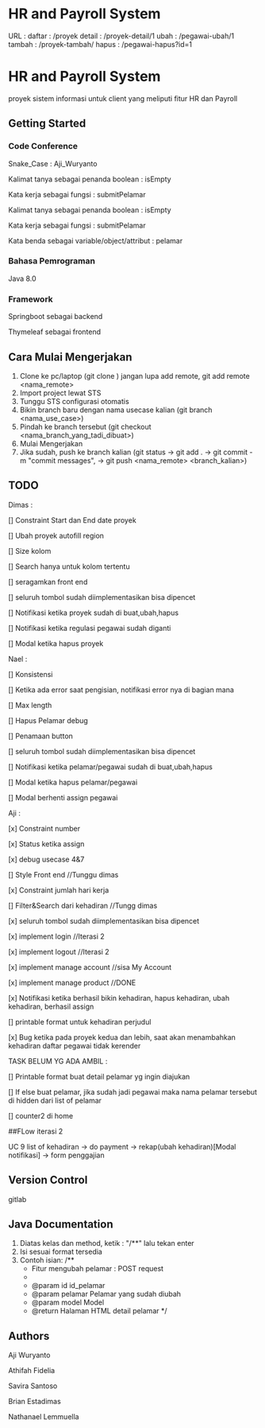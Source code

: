 # HR and Payroll System

URL : 
daftar : /proyek
detail : /proyek-detail/1
ubah : /pegawai-ubah/1
tambah : /proyek-tambah/
hapus : /pegawai-hapus?id=1



# HR and Payroll System

proyek sistem informasi untuk client yang meliputi fitur HR dan Payroll

## Getting Started

### Code Conference
Snake_Case : Aji_Wuryanto

Kalimat tanya sebagai penanda boolean : isEmpty

Kata kerja sebagai fungsi : submitPelamar

Kalimat tanya sebagai penanda boolean : isEmpty

Kata kerja sebagai fungsi : submitPelamar

Kata benda sebagai variable/object/attribut : pelamar

### Bahasa Pemrograman

Java 8.0

### Framework
Springboot sebagai backend

Thymeleaf sebagai frontend

## Cara Mulai Mengerjakan

1. Clone ke pc/laptop (git clone <url>) jangan lupa add remote, git add remote <nama_remote> <url>
2. Import project lewat STS
3. Tunggu STS configurasi otomatis
4. Bikin branch baru dengan nama usecase kalian (git branch <nama_use_case>)
5. Pindah ke branch tersebut (git checkout <nama_branch_yang_tadi_dibuat>)
6. Mulai Mengerjakan
7. Jika sudah, push ke branch kalian (git status -> git add . -> git commit -m "commit messages", -> git push <nama_remote> <branch_kalian>)

## TODO

Dimas : 

[] Constraint Start dan End date proyek

[] Ubah proyek autofill region

[] Size kolom

[] Search hanya untuk kolom tertentu

[] seragamkan front end

[] seluruh tombol sudah diimplementasikan bisa dipencet

[] Notifikasi ketika proyek sudah di buat,ubah,hapus

[] Notifikasi ketika regulasi pegawai sudah diganti

[] Modal ketika hapus proyek

Nael :

[] Konsistensi

[] Ketika ada error saat pengisian, notifikasi error nya di bagian mana

[] Max length

[] Hapus Pelamar debug

[] Penamaan button

[] seluruh tombol sudah diimplementasikan bisa dipencet

[] Notifikasi ketika pelamar/pegawai sudah di buat,ubah,hapus

[] Modal ketika hapus pelamar/pegawai

[] Modal berhenti assign pegawai

Aji :

[x] Constraint number

[x] Status ketika assign

[x] debug usecase 4&7

[] Style Front end //Tunggu dimas

[x] Constraint jumlah hari kerja 

[] Filter&Search dari kehadiran //Tungg dimas

[x] seluruh tombol sudah diimplementasikan bisa dipencet

[x] implement login //Iterasi 2

[x] implement logout //Iterasi 2 

[x] implement manage account	//sisa My Account

[x] implement manage product //DONE

[x] Notifikasi ketika berhasil bikin kehadiran, hapus kehadiran, ubah kehadiran, berhasil assign 

[] printable format untuk kehadiran perjudul

[x] Bug ketika pada proyek kedua dan lebih, saat akan menambahkan kehadiran daftar pegawai tidak kerender

TASK BELUM YG ADA AMBIL :

[] Printable format buat detail pelamar yg ingin diajukan

[] If else buat pelamar, jika sudah jadi pegawai maka nama pelamar tersebut di hidden dari list of pelamar

[] counter2 di home


##FLow iterasi 2

UC 9
list of kehadiran -> do payment -> rekap(ubah kehadiran)[Modal notifikasi] -> form penggajian




## Version Control

gitlab

## Java Documentation
1. Diatas kelas dan method, ketik : "/**" lalu tekan enter
2. Isi sesuai format tersedia
3. Contoh isian:
/**
    * Fitur mengubah pelamar : POST request
	* 
	* @param id      id_pelamar
	* @param pelamar Pelamar yang sudah diubah
	* @param model   Model
	* @return Halaman HTML detail pelamar
*/

## Authors

Aji Wuryanto

Athifah Fidelia 

Savira Santoso

Brian Estadimas

Nathanael Lemmuella

